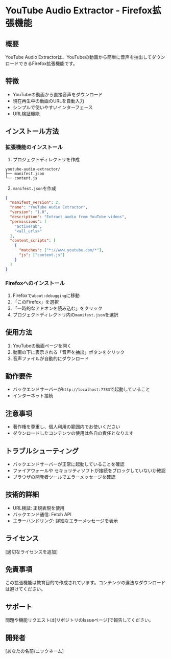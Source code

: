 # YouTube Audio Extractor - Firefox拡張機能

## 概要
YouTube Audio Extractorは、YouTubeの動画から簡単に音声を抽出してダウンロードできるFirefox拡張機能です。

## 特徴
- YouTubeの動画から直接音声をダウンロード
- 現在再生中の動画のURLを自動入力
- シンプルで使いやすいインターフェース
- URL検証機能

## インストール方法

### 拡張機能のインストール
1. プロジェクトディレクトリを作成
```
youtube-audio-extractor/
├── manifest.json
└── content.js
```

2. `manifest.json`を作成
```json
{
  "manifest_version": 2,
  "name": "YouTube Audio Extractor",
  "version": "1.0",
  "description": "Extract audio from YouTube videos",
  "permissions": [
    "activeTab",
    "<all_urls>"
  ],
  "content_scripts": [
    {
      "matches": ["*://www.youtube.com/*"],
      "js": ["content.js"]
    }
  ]
}
```

### Firefoxへのインストール
1. Firefoxで`about:debugging`に移動
2. 「このFirefox」を選択
3. 「一時的なアドオンを読み込む」をクリック
4. プロジェクトディレクトリ内の`manifest.json`を選択

## 使用方法
1. YouTubeの動画ページを開く
2. 動画の下に表示される「音声を抽出」ボタンをクリック
3. 音声ファイルが自動的にダウンロード

## 動作要件
- バックエンドサーバーが`http://localhost:7783`で起動していること
- インターネット接続

## 注意事項
- 著作権を尊重し、個人利用の範囲内でお使いください
- ダウンロードしたコンテンツの使用は各自の責任となります

## トラブルシューティング
- バックエンドサーバーが正常に起動していることを確認
- ファイアウォールや セキュリティソフトが接続をブロックしていないか確認
- ブラウザの開発者ツールでエラーメッセージを確認

## 技術的詳細
- URL検証: 正規表現を使用
- バックエンド通信: Fetch API
- エラーハンドリング: 詳細なエラーメッセージを表示

## ライセンス
[適切なライセンスを追加]

## 免責事項
この拡張機能は教育目的で作成されています。コンテンツの違法なダウンロードは避けてください。

## サポート
問題や機能リクエストは[リポジトリのIssueページ]で報告してください。

## 開発者
[あなたの名前/ニックネーム]